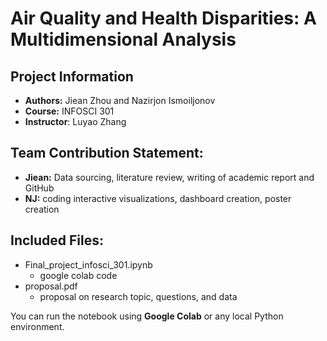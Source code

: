 # **Air Quality and Health Disparities: A Multidimensional Analysis**

## Project Information

- **Authors:** Jiean Zhou and Nazirjon Ismoiljonov
- **Course:** INFOSCI 301
- **Instructor**: Luyao Zhang

## Team Contribution Statement:
- **Jiean:** Data sourcing, literature review, writing of academic report and GitHub
- **NJ:** coding interactive visualizations, dashboard creation, poster creation

## Included Files:
- Final_project_infosci_301.ipynb
   - google colab code 
- proposal.pdf
   - proposal on research topic, questions, and data
  


You can run the notebook using **Google Colab** or any local Python environment.

